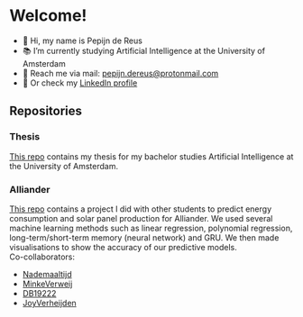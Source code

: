 # Welcome!

- 👋 Hi, my name is Pepijn de Reus
- 📚 I’m currently studying Artificial Intelligence at the University of Amsterdam
- 📧 Reach me via mail: pepijn.dereus@protonmail.com
- 🔖 Or check my [LinkedIn profile](https://nl.linkedin.com/in/pepijndereus)

## Repositories
### Thesis
[This repo](https://github.com/PepijndeReus/Alliander_proj2/tree/main/Visualisation%20and%20Data) contains my thesis for my bachelor studies Artificial Intelligence at the University of Amsterdam.
### Alliander
[This repo](https://github.com/PepijndeReus/Alliander_proj2) contains a project I did with other students to predict energy consumption and solar panel production for Alliander. We used several machine learning methods such as linear regression, polynomial regression, long-term/short-term memory (neural network) and GRU. We then made visualisations to show the accuracy of our predictive models. 
\
Co-collaborators:
* [Nademaaltijd](https://github.com/Nademaaltijd)
* [MinkeVerweij](https://github.com/MinkeVerweij)
* [DB19222](https://github.com/DB19222)
* [JoyVerheijden](https://github.com/JoyVerheijden)
